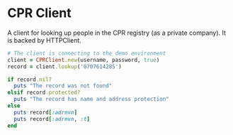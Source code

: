 CPR Client
===

A client for looking up people in the CPR registry (as a private company).
It is backed by HTTPClient.

```ruby
# The client is connecting to the demo environment
client = CPRClient.new(username, password, true)
record = client.lookup('0707614285')

if record.nil?
  puts "The record was not found"
elsif record.protected?
  puts "The record has name and address protection"
else
  puts record[:adrnvn]
  puts record[:adrnvn, :t]
end
```